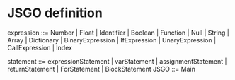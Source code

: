 # JSGO definition
expression ::= Number | Float | Identifier | Boolean | Function | Null | String | Array | Dictionary |  BinaryExpression | IfExpression | UnaryExpression  | CallExpression | Index 

statement ::= expressionStatement | varStatement | assignmentStatement | returnStatement | ForStatement | BlockStatement
JSGO ::= Main

